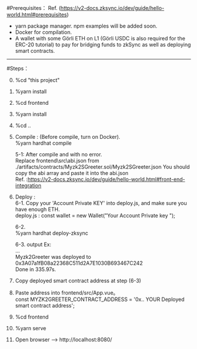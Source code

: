 #Prerequisites： Ref. (https://v2-docs.zksync.io/dev/guide/hello-world.html#prerequisites)
- yarn package manager. npm examples will be added soon.  
- Docker for compilation.  
- A wallet with some Görli ETH on L1 (Görli USDC is also required for the ERC-20 tutorial) to pay for bridging funds to zkSync as well as deploying smart contracts.  
-----
#Steps：

0. %cd "this project"

1. %yarn install

2. %cd frontend

3. %yarn install

4. %cd ..

5. Compile : (Before compile, turn on Docker).   
   %yarn hardhat compile
   >> 
   5-1: After compile and with no error.    
   Replace frontend\src\abi.json from ./artifacts/contracts/Myzk2SGreeter.sol/Myzk2SGreeter.json
   You should copy the abi array and paste it into the abi.json     
   Ref. :https://v2-docs.zksync.io/dev/guide/hello-world.html#front-end-integration

6. Deploy :     
   6-1. Copy your 'Account Private KEY' into deploy.js, and make sure you have enough ETH.   
   deploy.js :  const wallet = new Wallet("Your Account Private key ");        
   
   6-2.    
   %yarn hardhat deploy-zksync   
   
   6-3. output Ex:        
   ...    
   Myzk2Greeter was deployed to 0x3A07a1fB08a22368C511d2A7E1030B693467C242     
   Done in 335.97s.    

7. Copy deployed smart contract address at step (6-3)

8. Paste address into frontend/src/App.vue。  
   const MYZK2GREETER_CONTRACT_ADDRESS = '0x.. YOUR Deployed smart contract address';

9. %cd frontend

10. %yarn serve

11. Open browser --> http://localhost:8080/ 
